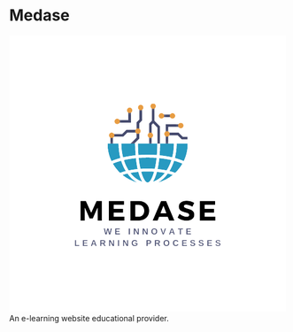 # Medase
![alt text](https://github.com/jerwintuchi/medase/blob/main/images/logomedasee.png?raw=true)
An e-learning website educational provider.
